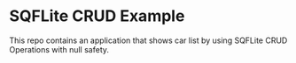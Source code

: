 # SQFLite CRUD Example

This repo contains an application that shows car list by using SQFLite CRUD Operations with null safety.


